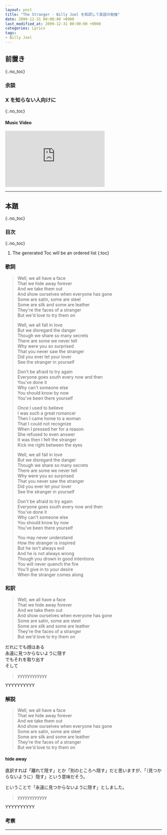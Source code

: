 ```yaml
---
layout: post
title: "The Stranger - Billy Joel を和訳して英語の勉強"
date: 2099-12-31 00:00:00 +0900
last_modified_at: 2099-12-31 00:00:00 +0900
categories: Lyrics
tags:
- Billy Joel
---
```



## 前置き
{:.no_toc}

<!-- more -->


### 余談


### X を知らない人向けに
{:.no_toc}


#### Music Video
<div class="u-youtube">
  <iframe width="320" height="180" src="https://www.youtube.com/embed/XXXXXXXXXXXXXX" title="YouTube video player" frameborder="0" allow="accelerometer; autoplay; clipboard-write; encrypted-media; gyroscope; picture-in-picture; web-share" allowfullscreen></iframe>
</div>


----


## 本題
{:.no_toc}


### 目次
{:.no_toc}

1. The generated Toc will be an ordered list
{:toc}


### 歌詞

> Well, we all have a face  
> That we hide away forever  
> And we take them out  
> And show ourselves when everyone has gone  
> Some are satin, some are steel  
> Some are silk and some are leather  
> They're the faces of a stranger  
> But we'd love to try them on  
>
> Well, we all fall in love  
> But we disregard the danger  
> Though we share so many secrets  
> There are some we never tell  
> Why were you so surprised  
> That you never saw the stranger  
> Did you ever let your lover  
> See the stranger in yourself  
>
> Don't be afraid to try again  
> Everyone goes south every now and then  
> You've done it  
> Why can't someone else  
> You should know by now  
> You've been there yourself  
>
> Once I used to believe  
> I was such a great romancer  
> Then I came home to a woman  
> That I could not recognize  
> When I pressed her for a reason  
> She refused to even answer  
> It was then I felt the stranger  
> Kick me right between the eyes  
>
> Well, we all fall in love  
> But we disregard the danger  
> Though we share so many secrets  
> There are some we never tell  
> Why were you so surprised  
> That you never saw the stranger  
> Did you ever let your lover  
> See the stranger in yourself  
>
> Don't be afraid to try again  
> Everyone goes south every now and then  
> You've done it  
> Why can't someone else  
> You should know by now  
> You've been there yourself  
>
> You may never understand  
> How the stranger is inspired  
> But he isn't always evil  
> And he is not always wrong  
> Though you drown in good intentions  
> You will never quench the fire  
> You'll give in to your desire  
> When the stranger comes along  


### 和訳

> Well, we all have a face  
> That we hide away forever  
> And we take them out  
> And show ourselves when everyone has gone  
> Some are satin, some are steel  
> Some are silk and some are leather  
> They're the faces of a stranger  
> But we'd love to try them on  

だれにでも顔はある  
永遠に見つからないように隠す  
でもそれを取り出す  
そして


> yyyyyyyyyyyy

YYYYYYYYYY


### 解説

> Well, we all have a face  
> That we hide away forever  
> And we take them out  
> And show ourselves when everyone has gone  
> Some are satin, some are steel  
> Some are silk and some are leather  
> They're the faces of a stranger  
> But we'd love to try them on  

#### hide away

直訳すれば「離れて隠す」とか「別のところへ隠す」だと思いますが、「（見つからないように）隠す」という意味だそう。

ということで「永遠に見つからないように隠す」としました。


> yyyyyyyyyyyy

YYYYYYYYYY


### 考察


----
<!-- footnote -->

[^xxxxx]: [xxxxxx]() - last_updated_at
[^yyyyy]: [yyyyyy]() - last_updated_at 

